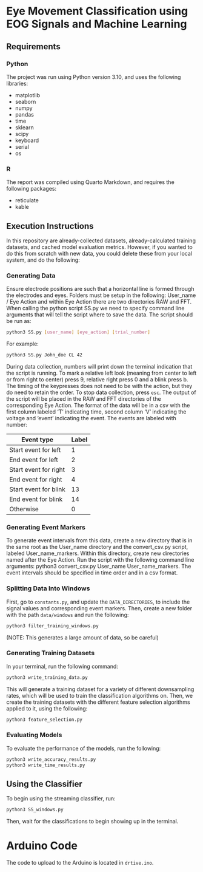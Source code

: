 # Eye Movement Classification using EOG Signals and Machine Learning

## Requirements

### Python

The project was run using Python version 3.10, and uses the following libraries:

- matplotlib
- seaborn
- numpy
- pandas
- time
- sklearn
- scipy
- keyboard
- serial
- os

### R

The report was compiled using Quarto Markdown, and requires the following packages:

- reticulate
- kable

## Execution Instructions

In this repository are already-collected datasets, already-calculated training datasets, and cached model evaluation metrics. However, if you wanted to do this from scratch with new data, you could delete these from your local system, and do the following:

### Generating Data

Ensure electrode positions are such that a horizontal line is formed through the electrodes and eyes. Folders must be setup in the following: User_name / Eye Action and within Eye Action there are two directories RAW and FFT. When calling the python script SS.py we need to specify command line arguments that will tell the script where to save the data. The script should be run as:

```bash
python3 SS.py [user_name] [eye_action] [trial_number]
```

For example:

```bash
python3 SS.py John_doe CL 42
```

During data collection, numbers will print down the terminal indication that the script is running. To mark a relative left look (meaning from center to left or from right to center) press 9, relative right press 0 and a blink press b. The timing of the keypresses does not need to be with the action, but they do need to retain the order. To stop data collection, press `esc`. The output of the script will be placed in the RAW and FFT directories of the corresponding Eye Action. The format of the data will be in a csv with the first column labeled ‘T’ indicating time, second column ‘V’ indicating the voltage and ‘event’ indicating the event. The events are labeled with number:

| Event type            | Label |
| --------------------- | ----- |
| Start event for left  | 1     |
| End event for left    | 2     |
| Start event for right | 3     |
| End event for right   | 4     |
| Start event for blink | 13    |
| End event for blink   | 14    |
| Otherwise             | 0     |

### Generating Event Markers

To generate event intervals from this data, create a new directory that is in the same root as the User_name directory and the convert_csv.py script, labeled User_name_markers. Within this directory, create new directories named after the Eye Action. Run the script with the following command line arguments: python3 convert_csv.py User_name User_name_markers. The event intervals should be specified in time order and in a csv format.

### Splitting Data Into Windows

First, go to `constants.py`, and update the `DATA_DIRECTORIES`, to include the signal values and corresponding event markers. Then, create a new folder with the path `data/windows` and run the following:

```bash
python3 filter_training_windows.py
```

(NOTE: This generates a large amount of data, so be careful)

### Generating Training Datasets

In your terminal, run the following command:

```bash
python3 write_training_data.py
```

This will generate a training dataset for a variety of different downsampling rates, which will be used to train the classification algorithms on. Then, we create the training datasets with the different feature selection algorithms applied to it, using the following:

```bash
python3 feature_selection.py
```

### Evaluating Models

To evaluate the performance of the models, run the following:

```bash
python3 write_accuracy_results.py
python3 write_time_results.py
```

## Using the Classifier

To begin using the streaming classifier, run:

```bash
python3 SS_windows.py
```

Then, wait for the classifications to begin showing up in the terminal.

# Arduino Code

The code to upload to the Arduino is located in `drtive.ino`.

